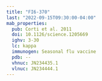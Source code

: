 ```yaml
---
title: "FI6-370"
last: "2022-09-15T09:30:00-04:00"
mab_properties:
  pub: Corti et al. 2011
  doi: 10.1126/science.1205669
  ighv: 3-30
  lc: kappa
  immunogen: Seasonal flu vaccine
  pdb: --
  vhnuc: JN234435.1
  vlnuc: JN234444.1
---
```

